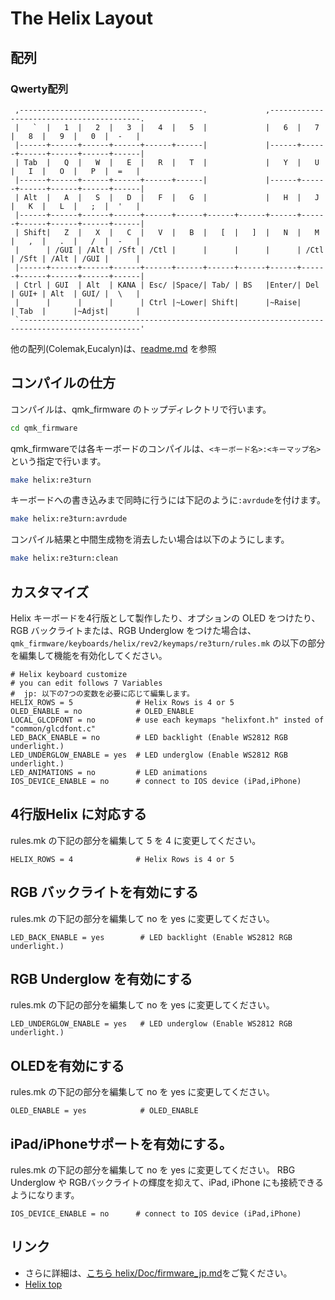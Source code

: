 # The Helix Layout

## 配列

### Qwerty配列

```text
 ,-----------------------------------------.             ,-----------------------------------------.
 |   `  |   1  |   2  |   3  |   4  |   5  |             |   6  |   7  |   8  |   9  |   0  |  -   |
 |------+------+------+------+------+------|             |------+------+------+------+------+------|
 | Tab  |   Q  |   W  |   E  |   R  |   T  |             |   Y  |   U  |   I  |   O  |   P  |  =   |
 |------+------+------+------+------+------|             |------+------+------+------+------+------|
 | Alt  |   A  |   S  |   D  |   F  |   G  |             |   H  |   J  |   K  |   L  |   ;  |  '   |
 |------+------+------+------+------+------+------+------+------+------+------+------+------+------|
 | Shift|   Z  |   X  |   C  |   V  |   B  |   [  |   ]  |   N  |   M  |   ,  |   .  |   /  |  -   |
 |      | /GUI | /Alt | /Sft | /Ctl |      |      |      |      | /Ctl | /Sft | /Alt | /GUI |      |
 |------+------+------+------+------+------+------+------+------+------+------+------+------+------|
 | Ctrl | GUI  | Alt  | KANA | Esc/ |Space/| Tab/ | BS   |Enter/| Del  | GUI+ | Alt  | GUI/ |  \   |
 |      |      |      |      | Ctrl |~Lower| Shift|      |~Raise|      | Tab  |      |~Adjst|      |
 `-------------------------------------------------------------------------------------------------'
```

他の配列(Colemak,Eucalyn)は、[readme.md](readme.md) を参照

## コンパイルの仕方

コンパイルは、qmk_firmware のトップディレクトリで行います。

```bash
cd qmk_firmware
```

qmk_firmwareでは各キーボードのコンパイルは、`<キーボード名>:<キーマップ名>`という指定で行います。

```bash
make helix:re3turn
```

キーボードへの書き込みまで同時に行うには下記のように`:avrdude`を付けます。

```bash
make helix:re3turn:avrdude
```

コンパイル結果と中間生成物を消去したい場合は以下のようにします。

```bash
make helix:re3turn:clean
```

## カスタマイズ

Helix キーボードを4行版として製作したり、オプションの OLED をつけたり、
RGB バックライトまたは、RGB Underglow をつけた場合は、
`qmk_firmware/keyboards/helix/rev2/keymaps/re3turn/rules.mk` の以下の部分を編集して機能を有効化してください。

```text
# Helix keyboard customize
# you can edit follows 7 Variables
#  jp: 以下の7つの変数を必要に応じて編集します。
HELIX_ROWS = 5              # Helix Rows is 4 or 5
OLED_ENABLE = no            # OLED_ENABLE
LOCAL_GLCDFONT = no         # use each keymaps "helixfont.h" insted of "common/glcdfont.c"
LED_BACK_ENABLE = no        # LED backlight (Enable WS2812 RGB underlight.)
LED_UNDERGLOW_ENABLE = yes  # LED underglow (Enable WS2812 RGB underlight.)
LED_ANIMATIONS = no         # LED animations
IOS_DEVICE_ENABLE = no      # connect to IOS device (iPad,iPhone)
```

## 4行版Helix に対応する

rules.mk の下記の部分を編集して 5 を 4 に変更してください。

```:text
HELIX_ROWS = 4              # Helix Rows is 4 or 5
```

## RGB バックライトを有効にする

rules.mk の下記の部分を編集して no を yes に変更してください。

```text
LED_BACK_ENABLE = yes        # LED backlight (Enable WS2812 RGB underlight.)
```

## RGB Underglow を有効にする

rules.mk の下記の部分を編集して no を yes に変更してください。

```text
LED_UNDERGLOW_ENABLE = yes   # LED underglow (Enable WS2812 RGB underlight.)
```

## OLEDを有効にする

rules.mk の下記の部分を編集して no を yes に変更してください。

```text
OLED_ENABLE = yes            # OLED_ENABLE
```

## iPad/iPhoneサポートを有効にする。

rules.mk の下記の部分を編集して no を yes に変更してください。
RBG Underglow や RGBバックライトの輝度を抑えて、iPad, iPhone にも接続できるようになります。

```text
IOS_DEVICE_ENABLE = no      # connect to IOS device (iPad,iPhone)
```

## リンク

* さらに詳細は、[こちら helix/Doc/firmware_jp.md](https://github.com/MakotoKurauchi/helix/blob/master/Doc/firmware_jp.md)をご覧ください。
* [Helix top](https://github.com/MakotoKurauchi/helix)
